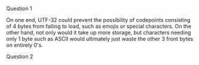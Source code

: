 Question 1

On one end, UTF-32 could prevent the possibility of codepoints consisting of 4 bytes from failing to load, such as emojis or special characters. On the other hand, not only would it take up more storage, but characters needing only 1 byte such as ASCII would ultimately just waste the other 3 front bytes on entirely 0's.

Question 2